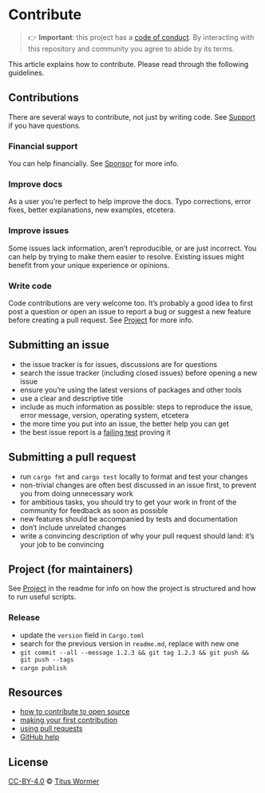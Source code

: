 # Contribute

> 👉 **Important**: this project has a [code of conduct][coc].
> By interacting with this repository and community you agree to abide by its
> terms.

This article explains how to contribute.
Please read through the following guidelines.

## Contributions

There are several ways to contribute, not just by writing code.
See [Support][] if you have questions.

### Financial support

You can help financially.
See [Sponsor][] for more info.

### Improve docs

As a user you’re perfect to help improve the docs.
Typo corrections, error fixes, better explanations, new examples, etcetera.

### Improve issues

Some issues lack information, aren’t reproducible, or are just incorrect.
You can help by trying to make them easier to resolve.
Existing issues might benefit from your unique experience or opinions.

### Write code

Code contributions are very welcome too.
It’s probably a good idea to first post a question or open an issue to report a
bug or suggest a new feature before creating a pull request.
See [Project][] for more info.

## Submitting an issue

*   the issue tracker is for issues, discussions are for questions
*   search the issue tracker (including closed issues) before opening a new
    issue
*   ensure you’re using the latest versions of packages and other tools
*   use a clear and descriptive title
*   include as much information as possible: steps to reproduce the issue,
    error message, version, operating system, etcetera
*   the more time you put into an issue, the better help you can get
*   the best issue report is a [failing test][unit-test] proving it

## Submitting a pull request

*   run `cargo fmt` and `cargo test` locally to format and test your changes
*   non-trivial changes are often best discussed in an issue first, to prevent
    you from doing unnecessary work
*   for ambitious tasks, you should try to get your work in front of the
    community for feedback as soon as possible
*   new features should be accompanied by tests and documentation
*   don’t include unrelated changes
*   write a convincing description of why your pull request should land:
    it’s your job to be convincing

## Project (for maintainers)

See [Project][project] in the readme for info on how the project is structured
and how to run useful scripts.

### Release

*   update the `version` field in `Cargo.toml`
*   search for the previous version in `readme.md`, replace with new one
*   `git commit --all --message 1.2.3 && git tag 1.2.3 && git push && git push --tags`
*   `cargo publish`

## Resources

*   [how to contribute to open source](https://opensource.guide/how-to-contribute/)
*   [making your first contribution](https://medium.com/@vadimdemedes/making-your-first-contribution-de6576ddb190)
*   [using pull requests](https://help.github.com/articles/about-pull-requests/)
*   [GitHub help](https://help.github.com)

## License

[CC-BY-4.0][license] © [Titus Wormer][author]

<!-- Definitions -->

[license]: https://creativecommons.org/licenses/by/4.0/

[author]: https://wooorm.com

[unit-test]: https://twitter.com/sindresorhus/status/579306280495357953

[support]: support.md

[coc]: code-of-conduct.md

[sponsor]: https://github.com/wooorm/mdxjs-rs/#sponsor

[project]: https://github.com/wooorm/mdxjs-rs/#project
